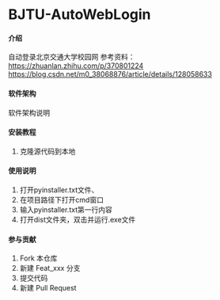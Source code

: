 # BJTU-AutoWebLogin

#### 介绍
自动登录北京交通大学校园网
参考资料：
https://zhuanlan.zhihu.com/p/370801224
https://blog.csdn.net/m0_38068876/article/details/128058633

#### 软件架构
软件架构说明


#### 安装教程

1.  克隆源代码到本地

#### 使用说明

1.  打开pyinstaller.txt文件、
2.  在项目路径下打开cmd窗口
3.  输入pyinstaller.txt第一行内容
4.  打开dist文件夹，双击并运行.exe文件

#### 参与贡献

1.  Fork 本仓库
2.  新建 Feat_xxx 分支
3.  提交代码
4.  新建 Pull Request



